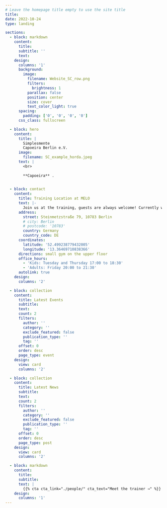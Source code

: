 ```yaml
---
# Leave the homepage title empty to use the site title
title:
date: 2022-10-24
type: landing

sections:
  - block: markdown
    content:
      title:
      subtitle: ''
      text:
    design:
      columns: '1'
      background:
        image: 
          filename: Website_SC_row.png 
          filters:
            brightness: 1
          parallax: false
          position: center
          size: cover
          text_color_light: true
      spacing:
        padding: ['0', '0', '0', '0']
      css_class: fullscreen

  - block: hero
    content:
      title: |
        Simplesmente 
        Capoeira Berlin e.V.
      image:
        filename: SC_example_horda.jpeg
      text: |
        <br>
        
        **Capoeira** .

  
  - block: contact
    content:
      title: Training Location at MELO 
      text: |-
        Join us at the training, guests are always welcome! Currently we have one adult training session and two kids training sessions at the small gym of MELO (Marie-Elisabeth-Lüders-Oberschule).
      address:
        street: Steinmetzstraße 79, 10783 Berlin
        # city: Berlin 
        # postcode: '10783'
        country: Germany
        country_code: DE
      coordinates:
        latitude: '52.499238779432005'
        longitude: '13.36469710838366'
      directions: small gym on the upper floor
      office_hours:
        - 'Kids: Tuesday and Thursday 17:00 to 18:30'
        - 'Adults: Friday 20:00 to 21:30'
      autolink: true
    design:
      columns: '2'

  - block: collection
    content:
      title: Latest Events 
      subtitle:
      text:
      count: 2
      filters:
        author: ''
        category: ''
        exclude_featured: false
        publication_type: ''
        tag: ''
      offset: 0
      order: desc
      page_type: event 
    design:
      view: card
      columns: '2'

  - block: collection
    content:
      title: Latest News
      subtitle:
      text:
      count: 2
      filters:
        author: ''
        category: ''
        exclude_featured: false
        publication_type: ''
        tag: ''
      offset: 0
      order: desc
      page_type: post
    design:
      view: card
      columns: '2'

  - block: markdown
    content:
      title:
      subtitle:
      text: |
        {{% cta cta_link="./people/" cta_text="Meet the trainer →" %}}
    design:
      columns: '1'
---
```

